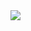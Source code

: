 <a href="https://github.com/devxb/gitanimals">
  <img src="https://render.gitanimals.org/farms/jypark38"/>
</a>
